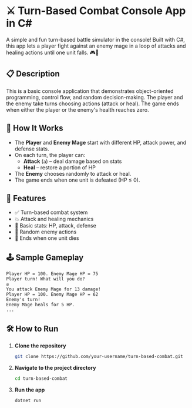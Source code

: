 # ⚔️ Turn-Based Combat Console App in C#

A simple and fun turn-based battle simulator in the console! Built with C#, this app lets a player fight against an enemy mage in a loop of attacks and healing actions until one unit falls. 🎮🧙

## 📋 Description

This is a basic console application that demonstrates object-oriented programming, control flow, and random decision-making. The player and the enemy take turns choosing actions (attack or heal). The game ends when either the player or the enemy's health reaches zero.

## 🧠 How It Works

- The **Player** and **Enemy Mage** start with different HP, attack power, and defense stats.
- On each turn, the player can:
  - **Attack** (`a`) – deal damage based on stats
  - **Heal** – restore a portion of HP
- The **Enemy** chooses randomly to attack or heal.
- The game ends when one unit is defeated (HP ≤ 0).

## 🎯 Features

- ✅ Turn-based combat system  
- 💥 Attack and healing mechanics  
- 🧮 Basic stats: HP, attack, defense  
- 🎲 Random enemy actions  
- 🚫 Ends when one unit dies

## 🕹️ Sample Gameplay

```
Player HP = 100. Enemy Mage HP = 75
Player turn! What will you do?
a
You attack Enemy Mage for 13 damage!
Player HP = 100. Enemy Mage HP = 62
Enemy's turn!
Enemy Mage heals for 5 HP.
...
```

## 🛠️ How to Run

1. **Clone the repository**  
   ```bash
   git clone https://github.com/your-username/turn-based-combat.git
   ```

2. **Navigate to the project directory**  
   ```bash
   cd turn-based-combat
   ```

3. **Run the app**  
   ```bash
   dotnet run
